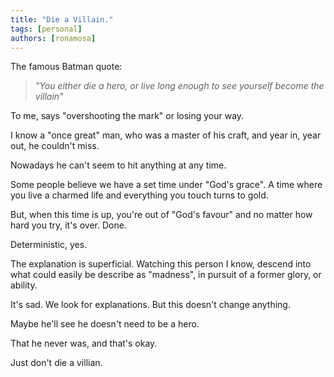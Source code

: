 ```yaml
---
title: "Die a Villain."
tags: [personal]
authors: [ronamosa]
---
```


The famous Batman quote:

> *"You either die a hero, or live long enough to see yourself become the villain"*

To me, says "overshooting the mark" or losing your way.

I know a "once great" man, who was a master of his craft, and year in, year out, he couldn't miss.

Nowadays he can't seem to hit anything at any time.

<!-- truncate -->

Some people believe we have a set time under "God's grace". A time where you live a charmed life and everything you touch turns to gold.

But, when this time is up, you're out of "God's favour" and no matter how hard you try, it's over. Done.

Deterministic, yes.

The explanation is superficial. Watching this person I know, descend into what could easily be describe as "madness", in pursuit of a former glory, or ability.

It's sad. We look for explanations. But this doesn't change anything.

Maybe he'll see he doesn't need to be a hero.

That he never was, and that's okay.

Just don't die a villian.
